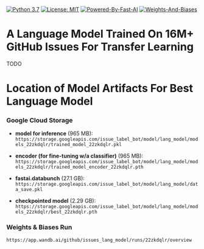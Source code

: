 [![Python 3.7](https://img.shields.io/badge/python-3.7-blue.svg)](https://www.python.org/downloads/release/python-370/) [![License: MIT](https://img.shields.io/badge/License-MIT-darkgreen.svg)](https://opensource.org/licenses/MIT)
[![Powered-By-Fast-AI](https://img.shields.io/badge/fastai%20v1.5.3%20%20-blueviolet.svg?logo=github)](https://github.com/fastai/fastai/tree/69231e6026b7fcbe5b67ab4eaa23d19be3ea0659)
[![Weights-And-Biases](https://img.shields.io/badge/Weights%20&%20Biases-black.svg?logo=google-analytics)](https://app.wandb.ai/github/issues_lang_model)

# A Language Model Trained On 16M+ GitHub Issues For Transfer Learning

TODO

# Location of Model Artifacts For Best Language Model

### Google Cloud Storage

- **model for inference** (965 MB): `https://storage.googleapis.com/issue_label_bot/model/lang_model/models_22zkdqlr/trained_model_22zkdqlr.pkl`


- **encoder (for fine-tuning w/a classifier)** (965 MB): 
`https://storage.googleapis.com/issue_label_bot/model/lang_model/models_22zkdqlr/trained_model_encoder_22zkdqlr.pth`


- **fastai.databunch** (27.1 GB):
`https://storage.googleapis.com/issue_label_bot/model/lang_model/data_save.pkl`


- **checkpointed model** (2.29 GB): 
`https://storage.googleapis.com/issue_label_bot/model/lang_model/models_22zkdqlr/best_22zkdqlr.pth`

### Weights & Biases Run

`https://app.wandb.ai/github/issues_lang_model/runs/22zkdqlr/overview`